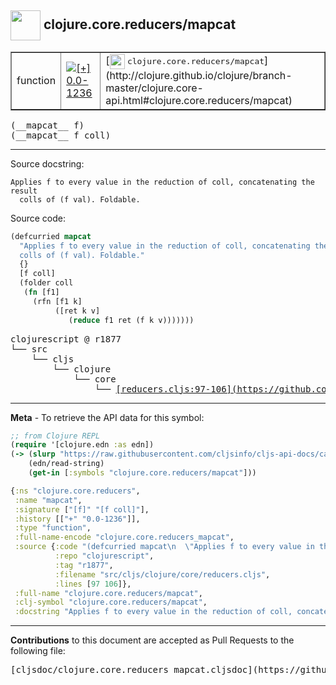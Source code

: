 ## <img width="48px" valign="middle" src="http://i.imgur.com/Hi20huC.png"> clojure.core.reducers/mapcat

 <table border="1">
<tr>

<td>function</td>
<td><a href="https://github.com/cljsinfo/cljs-api-docs/tree/0.0-1236"><img valign="middle" alt="[+] 0.0-1236" src="https://img.shields.io/badge/+-0.0--1236-lightgrey.svg"></a> </td>
<td>
[<img height="24px" valign="middle" src="http://i.imgur.com/1GjPKvB.png"> <samp>clojure.core.reducers/mapcat</samp>](http://clojure.github.io/clojure/branch-master/clojure.core-api.html#clojure.core.reducers/mapcat)
</td>
</tr>
</table>

 <samp>
(__mapcat__ f)<br>
</samp>
 <samp>
(__mapcat__ f coll)<br>
</samp>

---




Source docstring:

```
Applies f to every value in the reduction of coll, concatenating the result
  colls of (f val). Foldable.
```

Source code:

```clj
(defcurried mapcat
  "Applies f to every value in the reduction of coll, concatenating the result
  colls of (f val). Foldable."
  {}
  [f coll]
  (folder coll
   (fn [f1]
     (rfn [f1 k]
          ([ret k v]
             (reduce f1 ret (f k v)))))))
```

 <pre>
clojurescript @ r1877
└── src
    └── cljs
        └── clojure
            └── core
                └── <ins>[reducers.cljs:97-106](https://github.com/clojure/clojurescript/blob/r1877/src/cljs/clojure/core/reducers.cljs#L97-L106)</ins>
</pre>


---

__Meta__ - To retrieve the API data for this symbol:

```clj
;; from Clojure REPL
(require '[clojure.edn :as edn])
(-> (slurp "https://raw.githubusercontent.com/cljsinfo/cljs-api-docs/catalog/cljs-api.edn")
    (edn/read-string)
    (get-in [:symbols "clojure.core.reducers/mapcat"]))
```

```clj
{:ns "clojure.core.reducers",
 :name "mapcat",
 :signature ["[f]" "[f coll]"],
 :history [["+" "0.0-1236"]],
 :type "function",
 :full-name-encode "clojure.core.reducers_mapcat",
 :source {:code "(defcurried mapcat\n  \"Applies f to every value in the reduction of coll, concatenating the result\n  colls of (f val). Foldable.\"\n  {}\n  [f coll]\n  (folder coll\n   (fn [f1]\n     (rfn [f1 k]\n          ([ret k v]\n             (reduce f1 ret (f k v)))))))",
          :repo "clojurescript",
          :tag "r1877",
          :filename "src/cljs/clojure/core/reducers.cljs",
          :lines [97 106]},
 :full-name "clojure.core.reducers/mapcat",
 :clj-symbol "clojure.core.reducers/mapcat",
 :docstring "Applies f to every value in the reduction of coll, concatenating the result\n  colls of (f val). Foldable."}

```

---

__Contributions__ to this document are accepted as Pull Requests to the following file:

 <pre>
[cljsdoc/clojure.core.reducers_mapcat.cljsdoc](https://github.com/cljsinfo/cljs-api-docs/blob/master/cljsdoc/clojure.core.reducers_mapcat.cljsdoc)
</pre>

